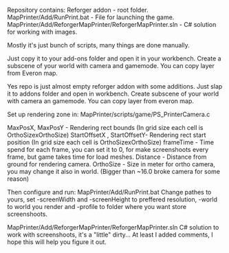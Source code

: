 Repository contains:
Reforger addon - root folder.
MapPrinter/Add/RunPrint.bat - File for launching the game.
MapPrinter/Add/ReforgerMapPrinter/ReforgerMapPrinter.sln - C# solution for working with images.

Mostly it's just bunch of scripts, many things are done manually.

Just copy it to your add-ons folder and open it in your workbench.
Create a subscene of your world with camera and gamemode.
You can copy layer from Everon map.

Yes repo is just almost empty reforger addon with some additions.
Just slap it to addons folder and open in workbench.
Create subscene of your world with camera an gamemode.
You can copy layer from everon map.

Set up rendering zone in:
MapPrinter/scripts/game/PS_PrinterCamera.c

MaxPosX, MaxPosY - Rendering rect bounds (In grid size each cell is OrthoSizexOrthoSize)
StartOffsetX , StartOffsetY- Rendering rect start position (In grid size each cell is OrthoSizexOrthoSize)
frameTime - Time spend for each frame, you can set it to 0, for make screenshoots every frame, but game takes time for load meshes.
Distance - Distance from ground for rendering camera.
OrthoSize - Size in meter for ortho camera, you may change it also in world. (Bigger than ~16.0 broke camera for some reason)

Then configure and run:
MapPrinter/Add/RunPrint.bat
Change pathes to yours, set -screenWidth and -screenHeight to preffered resolution, -world to world you render and -profile to folder where you want store screenshoots.

MapPrinter/Add/ReforgerMapPrinter/ReforgerMapPrinter.sln
C# solution to work with screenshoots, it's a "little" dirty...
At least I added comments, I hope this will help you figure it out.
